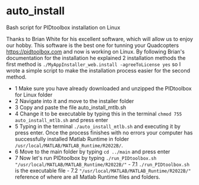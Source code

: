 # auto_install
Bash script for PIDtoolbox installation on Linux

Thanks to Brian White for his excellent software, which will allow us to enjoy our hobby. This software is the best one for tunning your Quadcopters https://pidtoolbox.com and now is working on Linux. By following Brian's documentation for the installation he explained 2 installation methods the first method is `./MyAppInstaller_web.install -agreeToLicense yes` so I wrote a simple script to make the installation process easier for the second method. 

- 1 Make sure you have already downloaded and unzipped the PIDtoolbox for Linux folder
- 2 Navigate into it and move to the installer folder
- 3 Copy and paste the file auto_install_mtlb.sh
- 4 Change it to be executable by typing this in the terminal `chmod 755 auto_install_mtlb.sh` and press enter
- 5 Typing in the terminal `./auto_install_mtlb.sh` and executing it by press enter. Once the process finishes with no errors your computer has successfully installed Matlab Runtime in folder `/usr/local/MATLAB/MATLAB_Runtime/R2022B/`.
- 6 Move to the main folder by typing `cd ../main` and press enter
- 7 Now let's run PIDtoolbox by typing `./run_PIDtoolbox.sh "/usr/local/MATLAB/MATLAB_Runtime/R2022B/"`
      - 7.1 `./run_PIDtoolbox.sh` is the executable file 
      - 7.2 `"/usr/local/MATLAB/MATLAB_Runtime/R2022B/"` reference of where are all Matlab Runtime files and folders.
